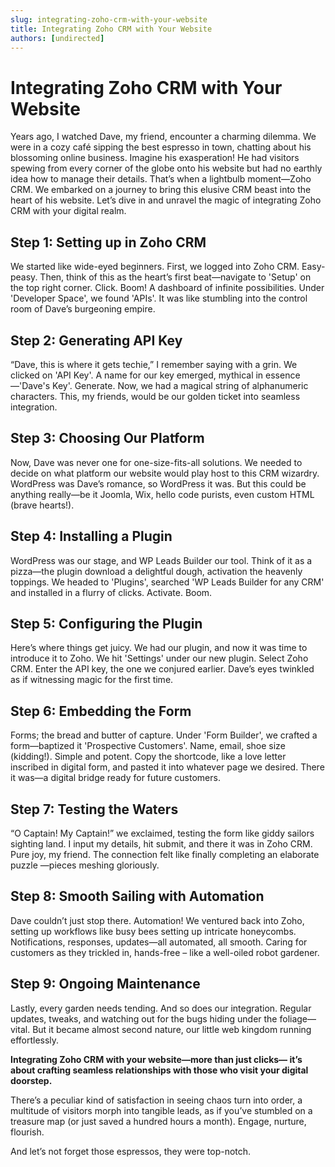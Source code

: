 ```yaml
---
slug: integrating-zoho-crm-with-your-website
title: Integrating Zoho CRM with Your Website
authors: [undirected]
---
```



# Integrating Zoho CRM with Your Website

Years ago, I watched Dave, my friend, encounter a charming dilemma. We were in a cozy café sipping the best espresso in town, chatting about his blossoming online business. Imagine his exasperation! He had visitors spewing from every corner of the globe onto his website but had no earthly idea how to manage their details. That’s when a lightbulb moment—Zoho CRM. We embarked on a journey to bring this elusive CRM beast into the heart of his website. Let’s dive in and unravel the magic of integrating Zoho CRM with your digital realm.

## Step 1: Setting up in Zoho CRM

We started like wide-eyed beginners. First, we logged into Zoho CRM. Easy-peasy. Then, think of this as the heart’s first beat—navigate to 'Setup' on the top right corner. Click. Boom! A dashboard of infinite possibilities. Under 'Developer Space', we found 'APIs'. It was like stumbling into the control room of Dave’s burgeoning empire.

## Step 2: Generating API Key

“Dave, this is where it gets techie,” I remember saying with a grin. We clicked on 'API Key'. A name for our key emerged, mythical in essence—'Dave's Key'. Generate. Now, we had a magical string of alphanumeric characters. This, my friends, would be our golden ticket into seamless integration.

## Step 3: Choosing Our Platform

Now, Dave was never one for one-size-fits-all solutions. We needed to decide on what platform our website would play host to this CRM wizardry. WordPress was Dave’s romance, so WordPress it was. But this could be anything really—be it Joomla, Wix, hello code purists, even custom HTML (brave hearts!).

## Step 4: Installing a Plugin

WordPress was our stage, and WP Leads Builder our tool. Think of it as a pizza—the plugin download a delightful dough, activation the heavenly toppings. We headed to 'Plugins', searched 'WP Leads Builder for any CRM' and installed in a flurry of clicks. Activate. Boom.

## Step 5: Configuring the Plugin

Here’s where things get juicy. We had our plugin, and now it was time to introduce it to Zoho. We hit 'Settings' under our new plugin. Select Zoho CRM. Enter the API key, the one we conjured earlier. Dave’s eyes twinkled as if witnessing magic for the first time.

## Step 6: Embedding the Form

Forms; the bread and butter of capture. Under 'Form Builder', we crafted a form—baptized it 'Prospective Customers'. Name, email, shoe size (kidding!). Simple and potent. Copy the shortcode, like a love letter inscribed in digital form, and pasted it into whatever page we desired. There it was—a digital bridge ready for future customers.

## Step 7: Testing the Waters

“O Captain! My Captain!” we exclaimed, testing the form like giddy sailors sighting land. I input my details, hit submit, and there it was in Zoho CRM. Pure joy, my friend. The connection felt like finally completing an elaborate puzzle —pieces meshing gloriously.

## Step 8: Smooth Sailing with Automation

Dave couldn’t just stop there. Automation! We ventured back into Zoho, setting up workflows like busy bees setting up intricate honeycombs. Notifications, responses, updates—all automated, all smooth. Caring for customers as they trickled in, hands-free – like a well-oiled robot gardener.

## Step 9: Ongoing Maintenance

Lastly, every garden needs tending. And so does our integration. Regular updates, tweaks, and watching out for the bugs hiding under the foliage—vital. But it became almost second nature, our little web kingdom running effortlessly.

**Integrating Zoho CRM with your website—more than just clicks— it’s about crafting seamless relationships with those who visit your digital doorstep.**

There’s a peculiar kind of satisfaction in seeing chaos turn into order, a multitude of visitors morph into tangible leads, as if you’ve stumbled on a treasure map (or just saved a hundred hours a month). Engage, nurture, flourish. 

And let’s not forget those espressos, they were top-notch.
